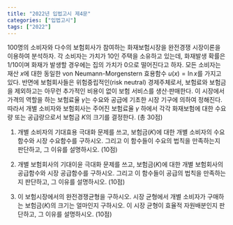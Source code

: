 ```yaml
---
title: "2022년 입법고시 제4문"
categories: ["입법고시"]
tags: ["2022"]
---
```


100명의 소비자와 다수의 보험회사가 참여하는 화재보험시장을 완전경쟁 시장이론을 이용하여 분석하자. 각 소비자는 가치가 10인 주택을 소유하고 있는데, 화재발생 확률은 1/10이며 화재가 발생할 경우에는 집의 가치가 0으로 떨어진다고 하자. 모든 소비자는 재산 $x$에 대한 동일한 von Neumann-Morgenstern 효용함수 $u(x) = \ln x$를 가지고 있다. 반면에 보험회사들은 위험중립적인(risk neutral) 경제주체로서, 보험료와 보험금을 제외하고는 아무런 추가적인 비용이 없이 보험 서비스를 생산·판매한다. 이 시장에서 가격의 역할을 하는 보험료율 $\gamma$는 수요와 공급에 기초한 시장 기구에 의하여 정해진다. 따라서 개별 소비자와 보험회사는 주어진 보험료율 $\gamma$ 하에서 각각 화재보험에 대한 수요량 또는 공급량으로서 보험금 $K$의 크기를 결정한다. (총 30점)

1) 개별 소비자의 기대효용 극대화 문제를 쓰고, 보험금($K$)에 대한 개별 소비자의 수요함수와 시장 수요함수를 구하시오. 그리고 이 함수들이 수요의 법칙을 만족하는지 판단하고, 그 이유를 설명하시오. (10점)

2) 개별 보험회사의 기대이윤 극대화 문제를 쓰고, 보험금($K$)에 대한 개별 보험회사의 공급함수와 시장 공급함수를 구하시오. 그리고 이 함수들이 공급의 법칙을 만족하는지 판단하고, 그 이유를 설명하시오. (10점)

3) 이 보험시장에서의 완전경쟁균형을 구하시오. 시장 균형에서 개별 소비자가 구매하는 보험금($K$)의 크기는 얼마인지 구하시오. 이 시장 균형이 효율적 자원배분인지 판단하고, 그 이유를 설명하시오. (10점)
